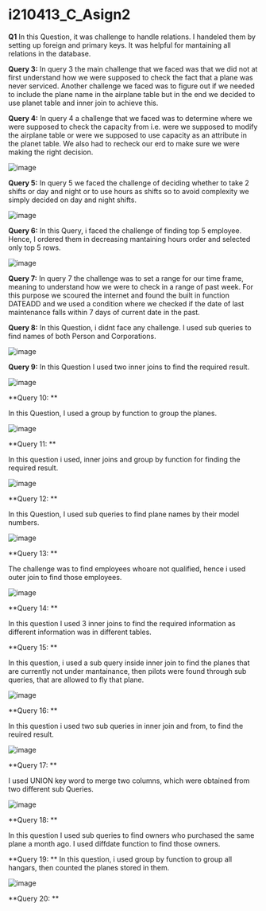 # i210413_C_Asign2
**Q1**
In this Question, it was challenge to handle relations. I handeled them by setting up foreign and primary keys. It was helpful for mantaining all relations in the database.

**Query 3:**
In query 3 the main challenge that we faced was that we did not at first understand how we were supposed to check the fact that a plane was never serviced. Another challenge we faced was to figure out if we needed to include the plane name in the airplane table but in the end we decided to use planet table and inner join to achieve this.

**Query 4:**
In query 4 a challenge that we faced was to determine where we were supposed to check the capacity from i.e. were we supposed to modify the airplane table or were we supposed to use capacity as an attribute in the planet table. We also had to recheck our erd to make sure we were making the right decision.

![image](https://user-images.githubusercontent.com/116886893/228639024-b5b25a9b-1e43-4d34-aaae-73a4829ac559.png)


**Query 5:**
In query 5 we faced the challenge of deciding whether to take 2 shifts or day and night or to use hours as shifts so to avoid complexity we simply decided on day and night shifts.

![image](https://user-images.githubusercontent.com/116886893/228639119-aaa890f4-2cb7-4c3e-9e65-063d2a674bbc.png)

**Query 6:**
In this Query, i faced the challenge of finding top 5 employee. Hence, I ordered them in decreasing mantaining hours order and selected only top 5 rows.

![image](https://user-images.githubusercontent.com/116886893/228639650-1d07c6a2-9dd2-40a6-b2c2-44a25f71bde3.png)


**Query 7:**
In query 7 the challenge was to set a range for our time frame, meaning to understand how we were to check in a range of past week. For this purpose we scoured the internet and found the built in function DATEADD and we used a condition where we checked if the date of last maintenance falls within 7 days of current date in the past.

**Query 8:**
In this Question, i didnt face any challenge. I used sub queries to find names of both Person and Corporations.

![image](https://user-images.githubusercontent.com/116886893/228640215-5b5723e7-2688-4061-bad7-59b8a8a0ef40.png)

**Query 9:**
In this Question I used two inner joins to find the required result. 

![image](https://user-images.githubusercontent.com/116886893/228640574-3e7da50e-59e8-45dc-8b89-f9d3b4ee1e5c.png)

**Query 10: **

In this Question, I used a group by function to group the planes.

![image](https://user-images.githubusercontent.com/116886893/228640721-98606a88-2941-460a-bd5e-ee33eb9d2480.png)

**Query 11: **

In this question i used, inner joins and group by function for finding the required result. 

![image](https://user-images.githubusercontent.com/116886893/228641066-4a58f0db-8fdc-4ba4-b353-bc3eb61a6e85.png)

**Query 12: **

In this Question, I used sub queries to find plane names by their model numbers.

![image](https://user-images.githubusercontent.com/116886893/228641192-0649bf29-5c54-416c-99cd-be88c0c935e7.png)

**Query 13: **

The challenge was to find employees whoare not qualified, hence i used outer join to find those employees. 

![image](https://user-images.githubusercontent.com/116886893/228641525-bc2727e9-0c7a-4338-8021-64d8358a1010.png)

**Query 14: **

In this question I used 3 inner joins to find the required information as different information was in different tables.

**Query 15: **

In this question, i used a sub query inside inner join to find the planes that are currently not under mantainance, then pilots were found through sub queries, that are allowed to fly that plane. 

![image](https://user-images.githubusercontent.com/116886893/228642197-fa7f808e-ed10-4216-83c5-b33c107b829a.png)

**Query 16: **

In this question i used two sub queries in inner join and from, to find the reuired result. 

![image](https://user-images.githubusercontent.com/116886893/228642442-de12de9a-632d-439f-be78-a5b68b029aaa.png)


**Query 17: **

I used UNION key word to merge two columns, which were obtained from two different sub Queries. 

![image](https://user-images.githubusercontent.com/116886893/228642735-5e9820e9-1b00-4564-9411-4b8a3278ec84.png)

**Query 18: **

In this question I used sub queries to find owners who purchased the same plane a month ago. I used diffdate function to find those owners. 

**Query 19: **
In this question, i used group by function to group all hangars, then counted the planes stored in them. 

![image](https://user-images.githubusercontent.com/116886893/228643073-89f1212b-3647-4d6f-ac6a-55e1ae3750b0.png)

**Query 20: **




